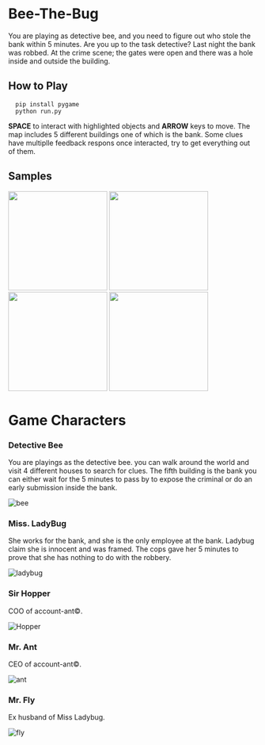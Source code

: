 # Bee-The-Bug
You are playing as detective bee, and you need to figure out who stole the bank within 5 minutes.  Are you up to the task detective?
Last night the bank was robbed. At the crime scene; the gates were open and there was a hole inside and outside the building.

## How to Play
```
  pip install pygame
  python run.py
```
**SPACE** to interact with highlighted objects and **ARROW** keys to move. The map includes 5 different buildings one of which is the bank. Some clues have multiplle feedback respons once interacted, try to get everything out of them.

## Samples
<p float="left">
  <img src='https://user-images.githubusercontent.com/57009004/144467229-bd245bb1-be29-48c0-bec6-bc34bf259068.png' width='200'/>
  <img src='https://user-images.githubusercontent.com/57009004/144467246-1eec0c8b-c413-4a02-a239-4bccc77f3a1b.png' width='200'/>
  <img src='https://user-images.githubusercontent.com/57009004/144467263-57e39d7c-f35a-4134-89c0-0303b96d0fcd.png' width='200'/>
  <img src='https://user-images.githubusercontent.com/57009004/144467295-bacb6eb3-e72d-415a-9bd9-b376cb18614f.png' width='200'/>
</p>

# Game Characters
### Detective Bee
You are playings as the detective bee. you can walk around the world and visit 4 different houses to search for clues. The fifth building is the bank you can either wait for the 5 minutes to pass by to expose the criminal or do an early submission inside the bank.

![bee](https://user-images.githubusercontent.com/57009004/144236464-758fbc51-cee5-4a07-ad65-f3dcc795a3a1.gif)

### Miss. LadyBug
She works for the bank, and she is the only employee at the bank. Ladybug claim she is innocent and was framed. The cops gave her 5 minutes to prove that she has nothing to do with the robbery.

![ladybug](https://user-images.githubusercontent.com/57009004/144263557-904e3fff-62a5-49ff-95f4-9ad898caa775.gif)

### Sir Hopper
COO of account-ant©️.

![Hopper](https://user-images.githubusercontent.com/57009004/144263576-87c06d43-2cf0-42d1-aa65-bcd6d03a4e72.gif)

### Mr. Ant
CEO of account-ant©️.

![ant](https://user-images.githubusercontent.com/57009004/144263604-853a2414-8478-4999-862c-1a5427b87863.gif)

### Mr. Fly
Ex husband of Miss Ladybug.

![fly](https://user-images.githubusercontent.com/57009004/144263622-b521f6dc-ae5f-43a6-88f4-c2bed14a8995.gif)
